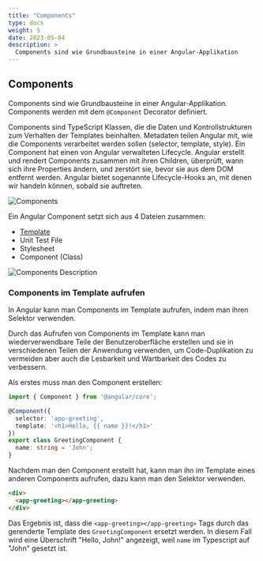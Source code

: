 ```yaml
---
title: "Components"
type: docs
weight: 5
date: 2023-05-04
description: >
  Components sind wie Grundbausteine in einer Angular-Applikation
---
```

## Components
Components sind wie Grundbausteine in einer Angular-Applikation. Components werden mit dem `@Component` Decorator definiert.

Components sind TypeScript Klassen, die die Daten und Kontrollstrukturen zum Verhalten der Templates beinhalten.
Metadaten teilen Angular mit, wie die Components verarbeitet werden sollen (selector, template, style).
Ein Component hat einen von Angular verwalteten Lifecycle. Angular erstellt und rendert Components zusammen mit ihren Children,
überprüft, wann sich ihre Properties ändern, und zerstört sie, bevor sie aus dem DOM entfernt werden.
Angular bietet sogenannte Lifecycle-Hooks an, mit denen wir handeln können, sobald sie auftreten.

![Components](../images/angular_components_description.png)


Ein Angular Component setzt sich aus 4 Dateien zusammen:
* [Template](/03_4_ts_templates)
* Unit Test File
* Stylesheet
* Component (Class)

![Components Description](../images/component-desc.png)

### Components im Template aufrufen
In Angular kann man Components im Template aufrufen, indem man ihren Selektor verwenden.

Durch das Aufrufen von Components im Template kann man wiederverwendbare Teile der Benutzeroberfläche erstellen und sie in verschiedenen Teilen der Anwendung verwenden, um Code-Duplikation zu vermeiden aber auch die Lesbarkeit und Wartbarkeit des Codes zu verbessern.

Als erstes muss man den Component erstellen:
```typescript
import { Component } from '@angular/core';

@Component({
  selector: 'app-greeting',
  template: '<h1>Hello, {{ name }}!</h1>'
})
export class GreetingComponent {
  name: string = 'John';
}
```

Nachdem man den Component erstellt hat, kann man ihn im Template eines anderen Components aufrufen, dazu kann man den Selektor verwenden.
```html
<div>
  <app-greeting></app-greeting>
</div>
```

Das Ergebnis ist, dass die `<app-greeting></app-greeting>` Tags durch das gerenderte Template des `GreetingComponent` ersetzt werden. In diesem Fall wird eine Überschrift "Hello, John!" angezeigt, weil `name` im Typescript auf "John" gesetzt ist.
